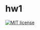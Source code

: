 # hw1

[![MIT license](https://img.shields.io/badge/license-MIT-blue.svg)](https://github.com/egormkn/fp-homework/blob/master/hw1/LICENSE)

